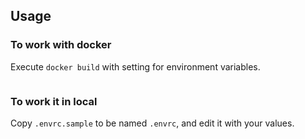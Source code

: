 ## Usage

### To work with docker

Execute `docker build` with setting for environment variables.

```
```

### To work it in local

Copy `.envrc.sample` to be named `.envrc`, and edit it with your values.
